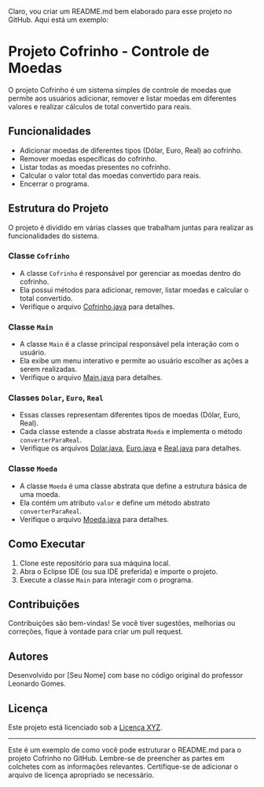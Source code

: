 Claro, vou criar um README.md bem elaborado para esse projeto no GitHub. Aqui está um exemplo:

# Projeto Cofrinho - Controle de Moedas

O projeto Cofrinho é um sistema simples de controle de moedas que permite aos usuários adicionar, remover e listar moedas em diferentes valores e realizar cálculos de total convertido para reais.

## Funcionalidades

- Adicionar moedas de diferentes tipos (Dólar, Euro, Real) ao cofrinho.
- Remover moedas específicas do cofrinho.
- Listar todas as moedas presentes no cofrinho.
- Calcular o valor total das moedas convertido para reais.
- Encerrar o programa.

## Estrutura do Projeto

O projeto é dividido em várias classes que trabalham juntas para realizar as funcionalidades do sistema.

### Classe `Cofrinho`

- A classe `Cofrinho` é responsável por gerenciar as moedas dentro do cofrinho.
- Ela possui métodos para adicionar, remover, listar moedas e calcular o total convertido.
- Verifique o arquivo [Cofrinho.java](Cofrinho/Cofrinho.java) para detalhes.

### Classe `Main`

- A classe `Main` é a classe principal responsável pela interação com o usuário.
- Ela exibe um menu interativo e permite ao usuário escolher as ações a serem realizadas.
- Verifique o arquivo [Main.java](Cofrinho/Main.java) para detalhes.

### Classes `Dolar`, `Euro`, `Real`

- Essas classes representam diferentes tipos de moedas (Dólar, Euro, Real).
- Cada classe estende a classe abstrata `Moeda` e implementa o método `converterParaReal`.
- Verifique os arquivos [Dolar.java](Cofrinho/Dolar.java), [Euro.java](Cofrinho/Euro.java) e [Real.java](Cofrinho/Real.java) para detalhes.

### Classe `Moeda`

- A classe `Moeda` é uma classe abstrata que define a estrutura básica de uma moeda.
- Ela contém um atributo `valor` e define um método abstrato `converterParaReal`.
- Verifique o arquivo [Moeda.java](Cofrinho/Moeda.java) para detalhes.

## Como Executar

1. Clone este repositório para sua máquina local.
2. Abra o Eclipse IDE (ou sua IDE preferida) e importe o projeto.
3. Execute a classe `Main` para interagir com o programa.

## Contribuições

Contribuições são bem-vindas! Se você tiver sugestões, melhorias ou correções, fique à vontade para criar um pull request.

## Autores

Desenvolvido por [Seu Nome] com base no código original do professor Leonardo Gomes.

## Licença

Este projeto está licenciado sob a [Licença XYZ](LICENSE).

---

Este é um exemplo de como você pode estruturar o README.md para o projeto Cofrinho no GitHub. Lembre-se de preencher as partes em colchetes com as informações relevantes. Certifique-se de adicionar o arquivo de licença apropriado se necessário.
